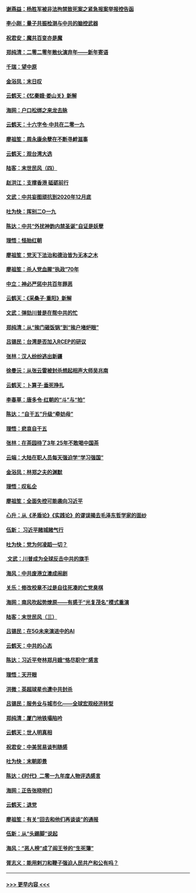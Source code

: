 #### [谢燕益：杨胜军被非法拘禁致死案之紧急报案举报控告函](../pages/nsc993/n11756134.md?t=01012002) 
#### [李小刚：量子共振检测与中共的脑控武器](../pages/nsc993/n11754518.md?t=01012002) 
#### [祝君安：魔共百变亦是魔](../pages/nsc993/n11754469.md?t=01012002) 
#### [郑纯清：二零二零年散伙演弃年——新年寄语](../pages/nsc993/n11754195.md?t=01012002) 
#### [千瑞：望中原](../pages/nsc993/n11754159.md?t=01012002) 
#### [金浴凤：末日叹](../pages/nsc993/n11752359.md?t=01012002) 
#### [云鹤天：《忆秦娥‧娄山关》新解](../pages/nsc993/n11752348.md?t=01012002) 
#### [海网：户口松绑之来龙去脉](../pages/nsc993/n11752328.md?t=01012002) 
#### [云鹤天：十六字令‧中共在二零一九](../pages/nsc993/n11752305.md?t=01012002) 
#### [廖祖笙：周永康余孽在不断寻衅滋事](../pages/nsc993/n11751013.md?t=01012002) 
#### [云鹤天：观台湾大选](../pages/nsc993/n11751007.md?t=01012002) 
#### [陆客：末世民风（四）](../pages/nsc993/n11749203.md?t=01012002) 
#### [赵洪江：支撑香港 砥砺前行](../pages/nsc993/n11748482.md?t=01012002) 
#### [文武：中共妄图顽抗到2020年12月底](../pages/nsc993/n11748446.md?t=01012002) 
#### [吐为快：挥别二O一九](../pages/nsc993/n11748411.md?t=01012002) 
#### [陈达：中共“外扰神韵内禁圣诞”自证是妖孽](../pages/nsc993/n11748226.md?t=01012002) 
#### [理悟：怪胎红朝](../pages/nsc993/n11748206.md?t=01012002) 
#### [廖祖笙：党天下法治和德治皆为无本之木](../pages/nsc993/n11748135.md?t=01012002) 
#### [廖祖笙：杀人党血腥“执政”70年](../pages/nsc993/n11745144.md?t=01012002) 
#### [中立：神必严惩中共百年罪恶](../pages/nsc993/n11744970.md?t=01012002) 
#### [云鹤天：《采桑子‧重阳》新解](../pages/nsc993/n11744948.md?t=01012002) 
#### [文武：弹劾川普是在帮中共的忙](../pages/nsc993/n11744758.md?t=01012002) 
#### [郑纯清：从“挨门砸饭锅”到“挨户堵炉眼”](../pages/nsc993/n11744745.md?t=01012002) 
#### [吕锡民：台湾是否加入RCEP的研议](../pages/nsc993/n11744701.md?t=01012002) 
#### [张林：汉人纷纷逃出新疆](../pages/nsc993/n11743530.md?t=01012002) 
#### [徐曼沅：从张云雷被封杀想起相声大师吴兆南](../pages/nsc993/n11741816.md?t=01012002) 
#### [云鹤天：卜算子‧垂死挣扎](../pages/nsc993/n11739956.md?t=01012002) 
#### [李春草：唐多令‧红朝的“斗”与“拍”](../pages/nsc993/n11739830.md?t=01012002) 
#### [陈达：“自干五”升级“牵妨母”](../pages/nsc993/n11739724.md?t=01012002) 
#### [理悟：悲哀自干五](../pages/nsc993/n11739547.md?t=01012002) 
#### [张林：在茶园待了3年 25年不敢喝中国茶](../pages/nsc993/n11739240.md?t=01012002) 
#### [云端：大陆在职人员每天强迫学“学习强国”](../pages/nsc993/n11738735.md?t=01012002) 
#### [金浴凤：林郑之夫的渊默](../pages/nsc993/n11737735.md?t=01012002) 
#### [理悟：叹私企](../pages/nsc993/n11737715.md?t=01012002) 
#### [廖祖笙：全面失控可能袭向习近平](../pages/nsc993/n11737704.md?t=01012002) 
#### [心升：从《矛盾论》《实践论》的谬误揭去毛泽东哲学家的面纱](../pages/nsc993/n11736962.md?t=01012002) 
#### [伍新： 习近平赌城赌气行](../pages/nsc993/n11736929.md?t=01012002) 
#### [吐为快：党为何凌蹈一切？](../pages/nsc993/n11736915.md?t=01012002) 
#### [ 文武：川普成为全球反击中共的旗手](../pages/nsc993/n11736882.md?t=01012002) 
#### [海风：中共废港立澳成闹剧](../pages/nsc993/n11735857.md?t=01012002) 
#### [关乐：修改校章不过是自往死凑的亡党臭棋](../pages/nsc993/n11735097.md?t=01012002) 
#### [海网：南风吹起势燎原——有感于“光复茂名”模式重演](../pages/nsc993/n11732308.md?t=01012002) 
#### [陆客：末世民风（三）](../pages/nsc993/n11732211.md?t=01012002) 
#### [吕锡民：在5G未来演进中的AI](../pages/nsc993/n11730010.md?t=01012002) 
#### [云鹤天：中共的心态](../pages/nsc993/n11729906.md?t=01012002) 
#### [陈达：习近平夸林郑月娥“恪尽职守”感言](../pages/nsc993/n11729881.md?t=01012002) 
#### [理悟：天开眼](../pages/nsc993/n11729699.md?t=01012002) 
#### [洪微：英超球星也遭中共封杀](../pages/nsc993/n11727243.md?t=01012002) 
#### [吕锡民：服务业与城市化——全球宏观经济转型](../pages/nsc993/n11725845.md?t=01012002) 
#### [郑纯清：厦门地铁塌陷吟](../pages/nsc993/n11725813.md?t=01012002) 
#### [云鹤天：世人明真相](../pages/nsc993/n11725621.md?t=01012002) 
#### [祝君安：中美贸易谈判随感](../pages/nsc993/n11725609.md?t=01012002) 
#### [吐为快：末朝即景](../pages/nsc993/n11723365.md?t=01012002) 
#### [陈达：《时代》二零一九年度人物评选感言](../pages/nsc993/n11723337.md?t=01012002) 
#### [海网：正告张晓明们](../pages/nsc993/n11723228.md?t=01012002) 
#### [云鹤天：退党](../pages/nsc993/n11723056.md?t=01012002) 
#### [廖祖笙：有关“回去和他们再谈谈”的通报](../pages/nsc993/n11722442.md?t=01012002) 
#### [伍新：从“头踢脚”说起](../pages/nsc993/n11722429.md?t=01012002) 
#### [海风：“恶人榜”成了阎王爷的“生死簿”](../pages/nsc993/n11722272.md?t=01012002) 
#### [胥志义：能用剌刀和鞭子强迫人民共产和公有吗？](../pages/nsc993/n11720569.md?t=01012002) 

----
#### [ >>> 更早内容 <<< ](../indexes/nsc993-earlier.md)
